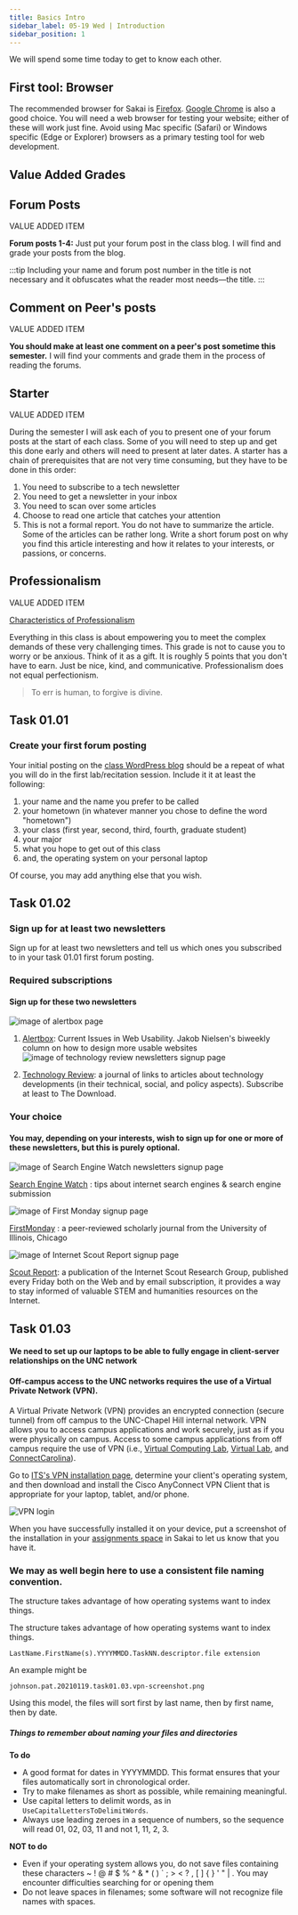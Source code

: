 ```yaml
---
title: Basics Intro
sidebar_label: 05-19 Wed | Introduction
sidebar_position: 1
---
```


We will spend some time today to get to know each other.

## First tool: Browser

The recommended browser for Sakai is [Firefox](https://www.mozilla.org/en-US/firefox/new/). [Google Chrome](https://www.google.com/chrome/) is also a good choice. You will need a web browser for testing your website; either of these will work just fine. Avoid using Mac specific (Safari) or Windows specific (Edge or Explorer) browsers as a primary testing tool for web development. 

## Value Added Grades

## Forum Posts
VALUE ADDED ITEM 

**Forum posts 1-4:** Just put your forum post in the class blog. I will find and grade your posts from the blog.

:::tip
Including your name and forum post number in the title is not necessary and it obfuscates what the reader most needs&mdash;the title.
:::

## Comment on Peer's posts
VALUE ADDED ITEM 

 **You should make at least one comment on a peer's post sometime this semester.**  I will find your comments and grade them in the process of reading the forums.

## Starter
VALUE ADDED ITEM 

During the semester I will ask each of you to present one of your forum posts at the start of each class. Some of you will need to step up and get this done early and others will need to present at later dates. A starter has a chain of prerequisites that are not very time consuming, but they have to be done in this order:

1. You need to subscribe to a tech newsletter
2. You need to get a newsletter in your inbox
3. You need to scan over some articles
4. Choose to read one article that catches your attention
5. This is not a formal report. You do not have to summarize the article. Some of the articles can be rather long. Write a short forum post on why you find this article interesting and how it relates to your interests, or passions, or concerns.

## Professionalism
VALUE ADDED ITEM 

[Characteristics of Professionalism](https://smallbusiness.chron.com/characteristics-professionalism-1209.html)

Everything in this class is about empowering you to meet the complex demands of these very challenging times. This grade is not to cause you to worry or be anxious. Think of it as a gift. It is roughly 5 points that you don't have to earn. Just be nice, kind, and communicative. Professionalism does not equal perfectionism.

> To err is human, to forgive is divine.


## Task 01.01 

### Create your first forum posting

Your initial posting on the [class WordPress blog](https://infotools.web.unc.edu/) should be a repeat of what you will do in the first lab/recitation session. Include it it at least the following:

1. your name and the name you prefer to be called
2. your hometown (in whatever manner you chose to define the word "hometown")
3. your class (first year, second, third, fourth, graduate student)
4. your major
5. what you hope to get out of this class
6. and, the operating system on your personal laptop

Of course, you may add anything else that you wish.

## Task 01.02

### Sign up for at least two newsletters

Sign up for at least two newsletters and tell us which ones you subscribed to in your task 01.01 first forum posting.

### Required subscriptions

#### Sign up for these two newsletters

![image of alertbox page](/img/alertbox.png)

1.  [Alertbox](https://www.nngroup.com/articles/subscribe/): Current Issues in Web Usability. Jakob Nielsen's biweekly column on how to design more usable websites
![image of technology review newsletters signup page](/img/mit.newsletters.png)

2.  [Technology Review](https://www.technologyreview.com/newsletter-preferences): a journal of links to articles about technology developments (in their technical, social, and policy aspects). Subscribe at least to The Download.

### Your choice

#### You may, depending on your interests, wish to sign up for one or more of these newsletters, but this is purely optional.

![image of Search Engine Watch newsletters signup page](/img/sewatch.png)

[Search Engine Watch](https://www.searchenginewatch.com/) : tips about internet search engines & search engine submission

![image of First Monday signup page](/img/firstmonday.png)

[FirstMonday](https://firstmonday.org/ojs/index.php/fm/user/register) : a peer-reviewed scholarly journal from the University of Illinois, Chicago

![image of Internet Scout Report signup page](/img/scoutreport.png)

[Scout Report](https://scout.wisc.edu/archives/index.php?P=RequestAccount): a publication of the Internet Scout Research Group, published every Friday both on the Web and by email subscription, it provides a way to stay informed of valuable STEM and humanities resources on the Internet.

## Task 01.03

#### We need to set up our laptops to be able to fully engage in client-server relationships on the UNC network

#### Off-campus access to the UNC networks requires the use of a Virtual Private Network (VPN).

A Virtual Private Network (VPN) provides an encrypted connection (secure tunnel) from off campus to the UNC-Chapel Hill internal network. VPN allows you to access campus applications and work securely, just as if you were physically on campus. Access to some campus applications from off campus require the use of VPN (i.e., [Virtual Computing Lab](https://vcl.unc.edu/index.php?mode=selectauth), [Virtual Lab](https://uncch.service-now.com/sp?id=kb_article_view&sysparm_article=KB0010180&sys_kb_id=941ef66bdb6800901fb6ef070596190f), and [ConnectCarolina](https://connectcarolina.unc.edu/)).

Go to [ITS's VPN installation page](https://help.unc.edu/sp?id=kb_article&sys_id=87af20281b7f4c90b7de21b5ec4bcb99), determine your client's operating system, and then download and install the Cisco AnyConnect VPN Client that is appropriate for your laptop, tablet, and/or phone.

![VPN login](/img/active-vpn-example.png)

When you have successfully installed it on your device, put a screenshot of the installation in your [assignments space](https://sakai.unc.edu/x/EvvsGz) in Sakai to let us know that you have it.

### We may as well begin here to use a consistent file naming convention.

The structure takes advantage of how operating systems want to index things.

The structure takes advantage of how operating systems want to index things.

```LastName.FirstName(s).YYYYMMDD.TaskNN.descriptor.file extension```

An example might be

```johnson.pat.20210119.task01.03.vpn-screenshot.png```

Using this model, the files will sort first by last name, then by first name, then by date. 

##### Things to remember about naming your files and directories

**To do**

*   A good format for dates in YYYYMMDD. This format ensures that your files automatically sort in chronological order.
*   Try to make filenames as short as possible, while remaining meaningful.
*   Use capital letters to delimit words, as in ```UseCapitalLettersToDelimitWords```.
*   Always use leading zeroes in a sequence of numbers, so the sequence will read 01, 02, 03, 11 and not 1, 11, 2, 3.

**NOT to do**

*   Even if your operating system allows you, do not save files containing these characters <span class="attention">~ ! @ # $ % ^ & * ( ) ` ; > < ? , [ ] { } ' " |</span> . You may encounter difficulties searching for or opening them
*   Do not leave spaces in filenames; some software will not recognize file names with spaces.
